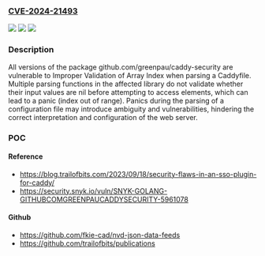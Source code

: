 ### [CVE-2024-21493](https://cve.mitre.org/cgi-bin/cvename.cgi?name=CVE-2024-21493)
![](https://img.shields.io/static/v1?label=Product&message=github.com%2Fgreenpau%2Fcaddy-security&color=blue)
![](https://img.shields.io/static/v1?label=Version&message=0%20&color=brightgreen)
![](https://img.shields.io/static/v1?label=Vulnerability&message=Improper%20Validation%20of%20Array%20Index&color=brightgreen)

### Description

All versions of the package github.com/greenpau/caddy-security are vulnerable to Improper Validation of Array Index when parsing a Caddyfile. Multiple parsing functions in the affected library do not validate whether their input values are nil before attempting to access elements, which can lead to a panic (index out of range). Panics during the parsing of a configuration file may introduce ambiguity and vulnerabilities, hindering the correct interpretation and configuration of the web server.

### POC

#### Reference
- https://blog.trailofbits.com/2023/09/18/security-flaws-in-an-sso-plugin-for-caddy/
- https://security.snyk.io/vuln/SNYK-GOLANG-GITHUBCOMGREENPAUCADDYSECURITY-5961078

#### Github
- https://github.com/fkie-cad/nvd-json-data-feeds
- https://github.com/trailofbits/publications

